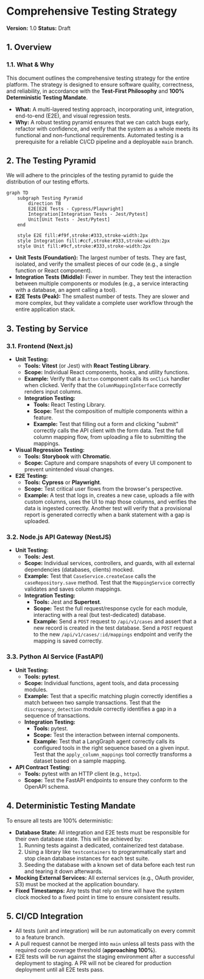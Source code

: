 # Comprehensive Testing Strategy

**Version:** 1.0
**Status:** Draft

## 1. Overview

### 1.1. What & Why

This document outlines the comprehensive testing strategy for the entire platform. The strategy is designed to ensure software quality, correctness, and reliability, in accordance with the **Test-First Philosophy** and **100% Deterministic Testing Mandate**.

*   **What:** A multi-layered testing approach, incorporating unit, integration, end-to-end (E2E), and visual regression tests.
*   **Why:** A robust testing pyramid ensures that we can catch bugs early, refactor with confidence, and verify that the system as a whole meets its functional and non-functional requirements. Automated testing is a prerequisite for a reliable CI/CD pipeline and a deployable `main` branch.

## 2. The Testing Pyramid

We will adhere to the principles of the testing pyramid to guide the distribution of our testing efforts.

```mermaid
graph TD
    subgraph Testing Pyramid
        direction TB
        E2E[E2E Tests - Cypress/Playwright]
        Integration[Integration Tests - Jest/Pytest]
        Unit[Unit Tests - Jest/Pytest]
    end

    style E2E fill:#f9f,stroke:#333,stroke-width:2px
    style Integration fill:#ccf,stroke:#333,stroke-width:2px
    style Unit fill:#9cf,stroke:#333,stroke-width:2px
```

*   **Unit Tests (Foundation):** The largest number of tests. They are fast, isolated, and verify the smallest pieces of our code (e.g., a single function or React component).
*   **Integration Tests (Middle):** Fewer in number. They test the interaction between multiple components or modules (e.g., a service interacting with a database, an agent calling a tool).
*   **E2E Tests (Peak):** The smallest number of tests. They are slower and more complex, but they validate a complete user workflow through the entire application stack.

## 3. Testing by Service

### 3.1. Frontend (Next.js)

*   **Unit Testing:**
    *   **Tools:** **Vitest** (or Jest) with **React Testing Library**.
    *   **Scope:** Individual React components, hooks, and utility functions.
    *   **Example:** Verify that a `Button` component calls its `onClick` handler when clicked. Verify that the `ColumnMappingInterface` correctly renders input columns.
    *   **Integration Testing:**
        *   **Tools:** React Testing Library.
        *   **Scope:** Test the composition of multiple components within a feature.
        *   **Example:** Test that filling out a form and clicking "submit" correctly calls the API client with the form data. Test the full column mapping flow, from uploading a file to submitting the mappings.
*   **Visual Regression Testing:**
    *   **Tools:** **Storybook** with **Chromatic**.
    *   **Scope:** Capture and compare snapshots of every UI component to prevent unintended visual changes.
*   **E2E Testing:**
    *   **Tools:** **Cypress** or **Playwright**.
    *   **Scope:** Test critical user flows from the browser's perspective.
    *   **Example:** A test that logs in, creates a new case, uploads a file with custom columns, uses the UI to map those columns, and verifies the data is ingested correctly. Another test will verify that a provisional report is generated correctly when a bank statement with a gap is uploaded.

### 3.2. Node.js API Gateway (NestJS)

*   **Unit Testing:**
    *   **Tools:** **Jest**.
    *   **Scope:** Individual services, controllers, and guards, with all external dependencies (databases, clients) mocked.
    *   **Example:** Test that `CaseService.createCase` calls the `caseRepository.save` method. Test that the `MappingService` correctly validates and saves column mappings.
    *   **Integration Testing:**
        *   **Tools:** Jest and **Supertest**.
        *   **Scope:** Test the full request/response cycle for each module, interacting with a real (but test-dedicated) database.
        *   **Example:** Send a `POST` request to `/api/v1/cases` and assert that a new record is created in the test database. Send a `POST` request to the new `/api/v1/cases/:id/mappings` endpoint and verify the mapping is saved correctly.

### 3.3. Python AI Service (FastAPI)

*   **Unit Testing:**
    *   **Tools:** **pytest**.
    *   **Scope:** Individual functions, agent tools, and data processing modules.
    *   **Example:** Test that a specific matching plugin correctly identifies a match between two sample transactions. Test that the `discrepancy_detection` module correctly identifies a gap in a sequence of transactions.
    *   **Integration Testing:**
        *   **Tools:** pytest.
        *   **Scope:** Test the interaction between internal components.
        *   **Example:** Test that a LangGraph agent correctly calls its configured tools in the right sequence based on a given input. Test that the `apply_column_mappings` tool correctly transforms a dataset based on a sample mapping.
*   **API Contract Testing:**
    *   **Tools:** pytest with an HTTP client (e.g., `httpx`).
    *   **Scope:** Test the FastAPI endpoints to ensure they conform to the OpenAPI schema.

## 4. Deterministic Testing Mandate

To ensure all tests are 100% deterministic:

*   **Database State:** All integration and E2E tests must be responsible for their own database state. This will be achieved by:
    1.  Running tests against a dedicated, containerized test database.
    2.  Using a library like `testcontainers` to programmatically start and stop clean database instances for each test suite.
    3.  Seeding the database with a known set of data before each test run and tearing it down afterwards.
*   **Mocking External Services:** All external services (e.g., OAuth provider, S3) must be mocked at the application boundary.
*   **Fixed Timestamps:** Any tests that rely on time will have the system clock mocked to a fixed point in time to ensure consistent results.

## 5. CI/CD Integration

*   All tests (unit and integration) will be run automatically on every commit to a feature branch.
*   A pull request cannot be merged into `main` unless all tests pass with the required code coverage threshold (**approaching 100%**).
*   E2E tests will be run against the staging environment after a successful deployment to staging. A PR will not be cleared for production deployment until all E2E tests pass.
